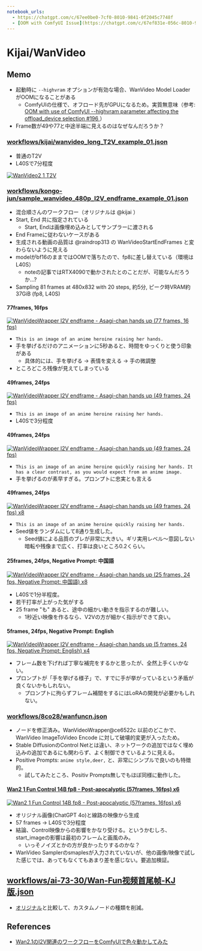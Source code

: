 ```yaml
---
notebook_urls:
  - https://chatgpt.com/c/67ee0be0-7cf0-8010-9841-0f2045c7748f
  - [OOM with ComfyUI Issue](https://chatgpt.com/c/67ef831e-056c-8010-9adf-4e80cb01aa29)
---
```


# Kijai/WanVideo

## Memo

- 起動時に `--highvram` オプションが有効な場合、WanVideo Model Loader がOOMになることがある
  - ComfyUIの仕様で、オフロード先がGPUになるため。実質無意味（参考: [OOM with use of ComfyUI --highvram parameter affecting the offload_device selection #196
](https://github.com/kijai/ComfyUI-WanVideoWrapper/issues/196)）
- Frame数が49や77と中途半端に見えるのはなぜなんだろうか？

### [workflows/kijai/wanvideo_long_T2V_example_01.json](workflows/kijai/wanvideo_long_T2V_example_01.json)

- 普通のT2V
- L40Sで7分程度

[![WanVideo2 1 T2V](http://img.youtube.com/vi/NeT2DpWUUcs/0.jpg)](https://www.youtube.com/watch?v=NeT2DpWUUcs "WanVideo2 1 T2V")

### [workflows/kongo-jun/sample_wanvideo_480p_I2V_endframe_example_01.json](workflows/kongo-jun/sample_wanvideo_480p_I2V_endframe_example_01.json)

- 混合順さんのワークフロー（オリジナルは @kijai ）
- Start, End 共に指定されている
  - Start, Endは画像埋め込みとしてサンプラーに渡される
- End Frameに従わないケースがある
- 生成される動画の品質は @raindrop313 の WanVideoStartEndFrames と変わらないように見える
- modelがbf16のままではOOMで落ちたので、fp8に差し替えている（環境はL40S）
  - noteの記事ではRTX4090で動かされたとのことだが、可能なんだろうか...?
- Sampling 81 frames at 480x832 with 20 steps, 約5分, ピーク時VRAM約37GiB (fp8, L40S)

#### 77frames, 16fps

[![WanVideoWrapper I2V endframe - Asagi-chan hands up (77 frames, 16 fps)](http://img.youtube.com/vi/eoOeKCt3jvQ/0.jpg)](https://www.youtube.com/watch?v=eoOeKCt3jvQ "WanVideoWrapper I2V endframe - Asagi-chan hands up (77 frames, 16 fps)")

- `This is an image of an anime heroine raising her hands.`
- 手を挙げるだけのアニメーションに5秒あると、時間をゆっくりと使う印象がある
  - 具体的には、手を挙げる → 表情を変える → 手の微調整
- ところどころ残像が見えてしまっている

#### 49frames, 24fps

[![WanVideoWrapper I2V endframe - Asagi-chan hands up (49 frames, 24 fps)](http://img.youtube.com/vi/E6Nffvoc-TI/0.jpg)](https://www.youtube.com/watch?v=E6Nffvoc-TI "WanVideoWrapper I2V endframe - Asagi-chan hands up (49 frames, 24 fps)")

- `This is an image of an anime heroine raising her hands.`
- L40Sで3分程度

#### 49frames, 24fps

[![WanVideoWrapper I2V endframe - Asagi-chan hands up (49 frames, 24 fps)](http://img.youtube.com/vi/WtgZzvdYcUg/0.jpg)](https://www.youtube.com/watch?v=WtgZzvdYcUg "WanVideoWrapper I2V endframe - Asagi-chan hands up (49 frames, 24 fps)")

- `This is an image of an anime heroine quickly raising her hands. It has a clear contrast, as you would expect from an anime image.`
- 手を挙げるのが素早すぎる。プロンプトに忠実とも言える

#### 49frames, 24fps

[![WanVideoWrapper I2V endframe - Asagi-chan hands up (49 frames, 24 fps) x8](http://img.youtube.com/vi/eHdgl48cl0c/0.jpg)](https://www.youtube.com/watch?v=eHdgl48cl0c "WanVideoWrapper I2V endframe - Asagi-chan hands up (49 frames, 24 fps) x8")

- `This is an image of an anime heroine quickly raising her hands.`
- Seed値をランダムにして8通り生成した。
  - Seed値による品質のブレが非常に大きい。ギリ実用レベル〜意図しない暗転や残像まで広く、打率は良いところ0.2くらい。

#### 25frames, 24fps, Negative Prompt: 中国語

[![WanVideoWrapper I2V endframe - Asagi-chan hands up (25 frames, 24 fps, Negative Prompt: 中国語) x8](http://img.youtube.com/vi/TaTjvE1xDqc/0.jpg)](https://www.youtube.com/watch?v=TaTjvE1xDqc "WanVideoWrapper I2V endframe - Asagi-chan hands up (25 frames, 24 fps, Negative Prompt: 中国語) x8")

- L40Sで1分半程度。
- 若干打率が上がった気がする
- 25 frame "も" あると、途中の細かい動きを指示するのが難しい。
  - 1秒近い映像を作るなら、V2Vの方が細かく指示ができて良い。

#### 5frames, 24fps, Negative Prompt: English

[![WanVideoWrapper I2V endframe - Asagi-chan hands up (5 frames, 24 fps, Negative Prompt: English) x4](http://img.youtube.com/vi/7m_6GXA3hag/0.jpg)](https://www.youtube.com/watch?v=7m_6GXA3hag "WanVideoWrapper I2V endframe - Asagi-chan hands up (5 frames, 24 fps, Negative Prompt: English) x4")

- フレーム数を下げれば丁寧な補完をするかと思ったが、全然上手くいかない。
- プロンプトが「手を挙げる様子」で、すでに手が挙がっているという矛盾が良くないかもしれない。
  - プロンプトに拘らずフレーム補間をするにはLoRAの開発が必要かもしれない。

### [workflows/8co28/wanfuncn.json](workflows/8co28/wanfuncn.json)

- ノードを修正済み。WanVideoWrapper@ce6522c 以前のどこかで、WanVideo ImageToVideo Encode に対して破壊的変更が入ったため。
- Stable DiffusionのControl Netとは違い、ネットワークの追加ではなく埋め込みの追加であるにも関わらず、よく制御できているように見える。
- Positive Prompts: `anime style,deer,` と、非常にシンプルで良いのも特徴的。
  - 試してみたところ、Positiv Prompts無しでもほぼ同様に動作した。

#### [Wan2 1 Fun Control 14B fp8 - Post-apocalyptic (57frames, 16fps) x6](workflows/works/wanfuncn.json)

[![Wan2 1 Fun Control 14B fp8 - Post-apocalyptic (57frames, 16fps) x6](http://img.youtube.com/vi/WJQpodbH7xU/0.jpg)](https://www.youtube.com/watch?v=WJQpodbH7xU "Wan2 1 Fun Control 14B fp8 - Post-apocalyptic (57frames, 16fps) x6")

- オリジナル画像(ChatGPT 4o)と線路の映像から生成
- 57 frames → L40Sで3分程度
- 結論、Control映像からの影響をかなり受ける。というかむしろ、start_imageの影響は最初のフレームと画風のみ。
  - いっそノイズとかの方が良かったりするのかな？
- WanVideo Samplerのsmaplesが入力されていないが、他の画像/映像で試した感じでは、あってもなくてもあまり差を感じない。要追加検証。

## [workflows/ai-73-30/Wan-Fun视频首尾帧-KJ版.json]()

- [オリジナル](https://zhuanlan.zhihu.com/p/1890424727547381581)と比較して、カスタムノードの種類を削減。

## References

- [Wan2.1のI2V関連のワークフローをComfyUIで色々動かしてみた](https://note.com/kongo_jun/n/nf9d9d2903a42)
